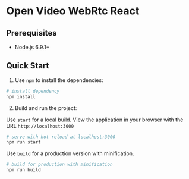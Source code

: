 # Open Video WebRtc React


## Prerequisites

- Node.js 6.9.1+


## Quick Start
1. Use `npm` to install the dependencies:

``` bash
# install dependency
npm install
```

2. Build and run the project:

Use `start` for a local build. View the application in your browser with the URL `http://localhost:3000`

```bash
# serve with hot reload at localhost:3000
npm run start
```
Use `build` for a production version with minification.

```bash
# build for production with minification
npm run build
```